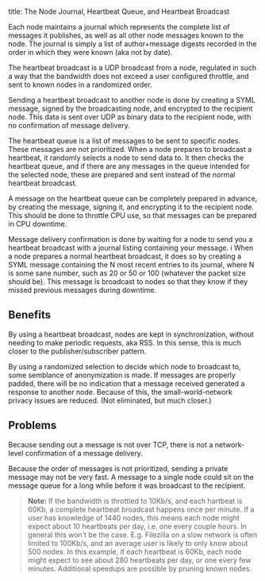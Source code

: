 title: The Node Journal, Heartbeat Queue, and Heartbeat Broadcast


Each node maintains a journal which represents the complete list of messages it
publishes, as well as all other node messages known to the node. The journal is
simply a list of author+message digests recorded in the order in which they
were known (aka not by date).

The heartbeat broadcast is a UDP broadcast from a node, regulated in such a way that
the bandwidth does not exceed a user configured throttle, and sent to known nodes
in a randomized order.

Sending a heartbeat broadcast to another node is done by creating a SYML message, signed
by the broadcasting node, and encrypted to the recipient node. This data is sent over
UDP as binary data to the recipient node, with no confirmation of message delivery.

The heartbeat queue is a list of messages to be sent to specific nodes. These messages
are not prioritized. When a node prepares to broadcast a heartbeat, it randomly selects
a node to send data to. It then checks the heartbeat queue, and if there are any
messages in the queue intended for the selected node, these are prepared and sent
instead of the normal heartbeat broadcast.

A message on the heartbeat queue can be completely prepared in advance, by creating
the message, signing it, and encrypting it to the recipient node. This should be
done to throttle CPU use, so that messages can be prepared in CPU downtime.

Message delivery confirmation is done by waiting for a node to send you a heartbeat
broadcast with a journal listing containing your message.
 i
When a node prepares a normal heartbeat broadcast, it does so by creating a SYML
message containing the N most recent entries to its journal, where N is some sane
number, such as 20 or 50 or 100 (whatever the packet size should be). This message
is broadcast to nodes so that they know if they missed previous messages during downtime.

## Benefits

By using a heartbeat broadcast, nodes are kept in synchronization, without needing
to make periodic requests, aka RSS. In this sense, this is much closer to the
publisher/subscriber pattern.

By using a randomized selection to decide which node to broadcast to, some semblance
of anonymization is made. If messages are properly padded, there will be no indication
that a message received generated a response to another node. Because of this, the
small-world-network privacy issues are reduced. (Not eliminated, but much closer.)

## Problems

Because sending out a message is not over TCP, there is not a network-level confirmation
of a message delivery.

Because the order of messages is not prioritized, sending a private message may not
be very fast. A message to a single node could sit on the message queue for a long
while before it was broadcast to the recipient.

> **Note:**
> If the bandwidth is throttled to 10Kb/s, and each hartbeat is 60Kb, a complete heartbeat
> broadcast happens once per minute. If a user has knowledge of 1440 nodes, this means
> each node might expect about 10 heartbeats per day, i.e. one every couple hours. In
> general this won't be the case. E.g. Filezilla on a slow network is often limited to
> 100Kb/s, and an average user is likely to only know about 500 nodes. In this example,
> if each heartbeat is 60Kb, each node might expect to see about 280 heartbeats per day,
> or one every few minutes. Additional speedups are possible by pruning known nodes.
